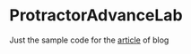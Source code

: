 # ProtractorAdvanceLab
Just the sample code for the [article](http://note.kimx.info/2015/07/prtractor-visual-studio-useful-package.html) of blog
